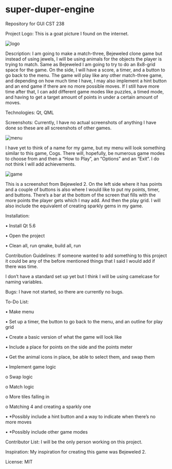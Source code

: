 # super-duper-engine
Repository for GUI CST 238

Project Logo: This is a goat picture I found on the internet.

![logo](http://www.how-to-draw-funny-cartoons.com/image-files/how-to-draw-a-goat-8.gif)

Description: I am going to make a match-three, Bejeweled clone game but instead of using jewels, I will be using animals for the objects the player is trying to match. Same as Bejeweled I am going to try to do an 8x8-grid space for the game. On the side, I will have a score, a timer, and a button to go back to the menu. The game will play like any other match-three game, and depending on how much time I have, I may also implement a hint button and an end game if there are no more possible moves. If I still have more time after that, I can add different game modes like puzzles, a timed mode, and having to get a target amount of points in under a certain amount of moves. 

Technologies: Qt, QML

Screenshots: Currently, I have no actual screenshots of anything I have done so these are all screenshots of other games. 

  ![menu](http://www.androidtapp.com/wp-content/uploads/2013/01/Cogs-Menu.png)

I have yet to think of a name for my game, but my menu will look something similar to this game, Cogs. There will, hopefully, be numerous game modes to choose from and then a “How to Play”, an “Options” and an “Exit”. I do not think I will add achievements. 

![game](http://www.pix123.com/gamesandcash//201601/Jan27/462466_bejeweled2xbla.jpg)

This is a screenshot from Bejeweled 2. On the left side where it has points and a couple of buttons is also where I would like to put my points, timer, and buttons. There’s a bar at the bottom of the screen that fills with the more points the player gets which I may add. And then the play grid. I will also include the equivalent of creating sparkly gems in my game. 

Installation:

•	Install Qt 5.6

•	Open the project

•	Clean all, run qmake, build all, run

Contribution Guidelines: If someone wanted to add something to this project it could be any of the before mentioned things that I said I would add if there was time.

I don’t have a standard set up yet but I think I will be using camelcase for naming variables.

Bugs: I have not started, so there are currently no bugs.

To-Do List:

•	Make menu

•	Set up a timer, the button to go back to the menu, and an outline for play grid

•	Create a basic version of what the game will look like

•	Include a place for points on the side and the points meter

•	Get the animal icons in place, be able to select them, and swap them

•	Implement game logic

  o	Swap logic
  
  o	Match logic
  
  o	More tiles falling in
  
  o	Matching 4 and creating a sparkly one
  
•	*Possibly include a hint button and a way to indicate when there’s no more moves

•	*Possibly include other game modes

Contributor List: I will be the only person working on this project.

Inspiration: My inspiration for creating this game was Bejeweled 2.

License: MIT
